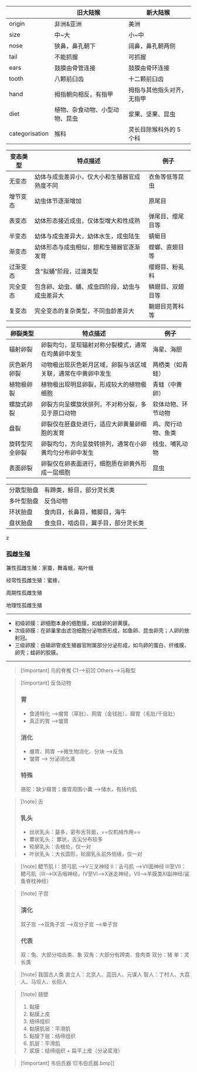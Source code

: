 |                | 旧大陆猴            | 新大陆猴          |
| -------------- | --------------- | ------------- |
| origin         | 非洲&亚洲           | 美洲            |
| size           | 中~大             | 小~中           |
| nose           | 狭鼻，鼻孔朝下         | 阔鼻，鼻孔朝两侧      |
| tail           | 不能抓握            | 可抓握           |
| ears           | 鼓膜由骨管连接         | 鼓膜由骨环连接       |
| tooth          | 八颗前臼齿           | 十二颗前臼齿        |
| hand           | 拇指朝向相反，有指甲      | 拇指与其他指头对齐，无指甲 |
| diet           | 植物、杂食动物、小型动物、昆虫 | 浆果、坚果、昆虫      |
| categorisation | 猴科              | 灵长目除猴科外的 5 个科 |

| 变态类型 | 特点描述                    | 例子       |
| ---- | ----------------------- | -------- |
| 无变态  | 幼体与成虫差异小，仅大小和生殖器官成熟度不同  | 衣鱼等低等昆虫  |
| 增节变态 | 幼虫体节逐渐增加                | 原尾目      |
| 表变态  | 幼体形态接近成虫，仅体型增大和性成熟      | 弹尾目、缨尾目等 |
| 半变态  | 幼体与成虫差异大，幼体水生，成虫陆生      | 蜻蜓目      |
| 渐变态  | 幼体形态与成虫相似，翅和生殖器官逐渐发育    | 螳螂、直翅目等  |
| 过渐变态 | 含“拟蛹”阶段，过渡类型            | 缨翅目、粉虱科  |
| 完全变态 | 包含卵、幼虫、蛹、成虫四阶段，幼虫与成虫差异大 | 鳞翅目、双翅目等 |
| 复变态  | 完全变态的复杂类型，不同虫龄差异大       | 鞘翅目芫菁科等  |

| 卵裂类型    | 特点描述                           | 例子        |
| ------- | ------------------------------ | --------- |
| 辐射卵裂    | 卵裂均匀，呈现辐射对称分裂模式，通常在均黄卵中发生      | 海星、海胆     |
| 灰色新月卵裂  | 动物极出现灰色新月区域，卵裂与该区域关联，通常在中黄卵中发生 | 两栖类（如青蛙）  |
| 植物极卵裂   | 植物极出现明显卵裂，形成较大的植物极细胞           | 青蛙（中黄卵）   |
| 螺旋式卵裂   | 卵裂方向呈螺旋状排列，不对称分裂，多见于原口动物       | 软体动物、环节动物 |
| 盘裂      | 卵裂仅在胚盘处进行，适应大卵黄量卵细胞的发育         | 鸡、爬行动物、鱼类 |
| 旋转型完全卵裂 | 卵裂均匀，方向呈旋转排列，通常在小卵黄均匀分布卵中发生    | 线虫、哺乳动物   |
| 表面卵裂    | 卵裂仅在卵表面进行，细胞质在卵黄外形成一层细胞        | 昆虫        |

|       |                   |
| ----- | ----------------- |
| 分散型胎盘 | 有蹄类，鲸目，部分灵长类      |
| 多叶型胎盘 | 反刍动物              |
| 环状胎盘  | 食肉目，长鼻目，鳍脚目，海牛    |
| 盘状胎盘  | 食虫目，啮齿目，翼手目，部分灵长类 |
z
### 孤雌生殖

兼性孤雌生殖：家蚕，舞毒蛾，祐叶蛾

经常性孤雌生殖：蜜蜂，

周期性孤雌生殖

地理性孤雌生殖

---
- 初级卵膜：卵细胞本身的细胞膜，如蛙卵的卵黄膜。
- 次级卵膜：在卵巢里由滤泡细胞分泌物质形成，如鱼卵、昆虫卵壳；人卵的放射冠。
- 三级卵膜：由输卵管或生殖器官附属部分分泌形成，如鸟卵的蛋白、纤维膜、卵壳；蛙卵的胶膜。

---

>[!important] 鸟的脊椎
>C1-->前凹
>Others-->马鞍型

>[!important] 反刍动物
>### 胃
>- 食道特化 -->瘤胃（草肚）、网胃（金钱肚）、瓣胃（毛肚/千层肚）
>- 真正的胃 -->皱胃
>### 消化
>- 瘤胃、网胃 -->微生物消化、分块 -->反刍
>- 皱胃 --> 分泌消化液
>### 特殊
>骆驼：缺少瓣胃；瘤胃周围小囊 -->储水，有括约肌

>[!note] 舌
> ### 乳头
>- 丝状乳头：最多，密布舌背面，==仅机械作用==
>- 蕈状乳头： 蕈状，舌尖分布较多
>- 轮廓乳头：舌根处，仅一对
>- 叶状乳头：大长圆形，轮廓乳头前外侧缘，仅一对

>[!note] 鳃节肌
>Ⅰ：颌弓肌 -->Ⅴ三叉神经
>Ⅱ：舌弓肌 -->Ⅶ面神经
>Ⅲ至Ⅶ：鳃弓肌（Ⅲ-->Ⅸ舌咽神经，Ⅳ至Ⅵ-->Ⅹ迷走神经，Ⅶ-->羊膜类Ⅺ副神经/鲨鱼脊枕神经）

>[!note] 子宫
>### 演化
>双子宫 -->双角子宫 -->双分子宫 -->单子宫
>### 代表
>双：兔、大部分啮齿类、象
>双角：大部分有蹄类、食肉类
>双分：猪
>单：灵长类

>[!note] 我国古人类
>直立人：北京人、蓝田人、元谋人
>智人：丁村人、大荔人、马坝人、长阳人

>[!note] 肠壁
>1. 黏膜
>	1. 黏膜上皮
>	2. 结缔组织
>	3. 黏膜肌层：平滑肌
>2. 黏膜下层：结缔组织
>3. 肌层：平滑肌
>4. 浆膜：结缔组织 + 扁平上皮（分泌浆液）

>[!important] 韦伯氏器
![[韦伯氏器.bmp]]
